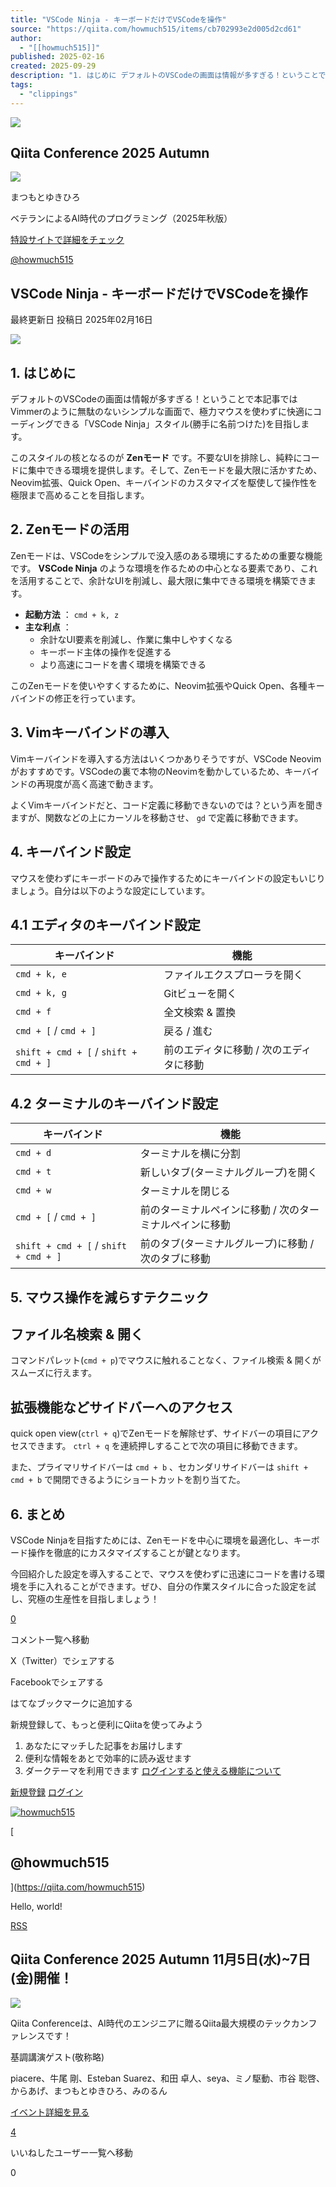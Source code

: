 ```yaml
---
title: "VSCode Ninja - キーボードだけでVSCodeを操作"
source: "https://qiita.com/howmuch515/items/cb702993e2d005d2cd61"
author:
  - "[[howmuch515]]"
published: 2025-02-16
created: 2025-09-29
description: "1. はじめに デフォルトのVSCodeの画面は情報が多すぎる！ということで本記事ではVimmerのように無駄のないシンプルな画面で、極力マウスを使わずに快適にコーディングできる「VSCode Ninja」スタイル(勝手に名前つけた)を目指します。 このスタイルの核とな..."
tags:
  - "clippings"
---
```

![](https://relay-dsp.ad-m.asia/dmp/sync/bizmatrix?pid=c3ed207b574cf11376&d=x18o8hduaj&uid=)

## Qiita Conference 2025 Autumn

![](https://cdn.qiita.com/assets/public/client-resources/image-yukihiro_matz-62ee5a1ddc705baf-62ee5a1ddc705baf.png)

まつもとゆきひろ

ベテランによるAI時代のプログラミング（2025年秋版）

[特設サイトで詳細をチェック](https://qiita.com/official-campaigns/conference/2025-autumn)

[@howmuch515](https://qiita.com/howmuch515)

## VSCode Ninja - キーボードだけでVSCodeを操作

最終更新日 投稿日 2025年02月16日

[![](https://qiita-image-store.s3.ap-northeast-1.amazonaws.com/0/57640/d99d6121-22c1-4ebe-90fb-b8b8dc2b96a5.jpeg)](https://qiita-user-contents.imgix.net/https%3A%2F%2Fqiita-image-store.s3.ap-northeast-1.amazonaws.com%2F0%2F57640%2Fd99d6121-22c1-4ebe-90fb-b8b8dc2b96a5.jpeg?ixlib=rb-4.0.0&auto=format&gif-q=60&q=75&s=60880983d930cf6dacd482938afd222c)

## 1\. はじめに

デフォルトのVSCodeの画面は情報が多すぎる！ということで本記事ではVimmerのように無駄のないシンプルな画面で、極力マウスを使わずに快適にコーディングできる「VSCode Ninja」スタイル(勝手に名前つけた)を目指します。

このスタイルの核となるのが **Zenモード** です。不要なUIを排除し、純粋にコードに集中できる環境を提供します。そして、Zenモードを最大限に活かすため、Neovim拡張、Quick Open、キーバインドのカスタマイズを駆使して操作性を極限まで高めることを目指します。

## 2\. Zenモードの活用

Zenモードは、VSCodeをシンプルで没入感のある環境にするための重要な機能です。 **VSCode Ninja** のような環境を作るための中心となる要素であり、これを活用することで、余計なUIを削減し、最大限に集中できる環境を構築できます。

- **起動方法** ： `cmd + k, z`
- **主な利点** ：
	- 余計なUI要素を削減し、作業に集中しやすくなる
	- キーボード主体の操作を促進する
	- より高速にコードを書く環境を構築できる

このZenモードを使いやすくするために、Neovim拡張やQuick Open、各種キーバインドの修正を行っています。

## 3\. Vimキーバインドの導入

Vimキーバインドを導入する方法はいくつかありそうですが、VSCode Neovimがおすすめです。VSCodeの裏で本物のNeovimを動かしているため、キーバインドの再現度が高く高速で動きます。

よくVimキーバインドだと、コード定義に移動できないのでは？という声を聞きますが、関数などの上にカーソルを移動させ、 `gd` で定義に移動できます。

## 4\. キーバインド設定

マウスを使わずにキーボードのみで操作するためにキーバインドの設定もいじりましょう。自分は以下のような設定にしています。

## 4.1 エディタのキーバインド設定

| キーバインド | 機能 |
| --- | --- |
| `cmd + k, e` | ファイルエクスプローラを開く |
| `cmd + k, g` | Gitビューを開く |
| `cmd + f` | 全文検索 & 置換 |
| `cmd + [` / `cmd + ]` | 戻る / 進む |
| `shift + cmd + [` / `shift + cmd + ]` | 前のエディタに移動 / 次のエディタに移動 |

## 4.2 ターミナルのキーバインド設定

| キーバインド | 機能 |
| --- | --- |
| `cmd + d` | ターミナルを横に分割 |
| `cmd + t` | 新しいタブ(ターミナルグループ)を開く |
| `cmd + w` | ターミナルを閉じる |
| `cmd + [` / `cmd + ]` | 前のターミナルペインに移動 / 次のターミナルペインに移動 |
| `shift + cmd + [` / `shift + cmd + ]` | 前のタブ(ターミナルグループ)に移動 / 次のタブに移動 |

## 5\. マウス操作を減らすテクニック

## ファイル名検索 & 開く

コマンドパレット(`cmd + p`)でマウスに触れることなく、ファイル検索 & 開くがスムーズに行えます。

## 拡張機能などサイドバーへのアクセス

quick open view(`ctrl + q`)でZenモードを解除せず、サイドバーの項目にアクセスできます。 `ctrl + q` を連続押しすることで次の項目に移動できます。

また、プライマリサイドバーは `cmd + b` 、セカンダリサイドバーは `shift + cmd + b` で開閉できるようにショートカットを割り当てた。

## 6\. まとめ

VSCode Ninjaを目指すためには、Zenモードを中心に環境を最適化し、キーボード操作を徹底的にカスタマイズすることが鍵となります。

今回紹介した設定を導入することで、マウスを使わずに迅速にコードを書ける環境を手に入れることができます。ぜひ、自分の作業スタイルに合った設定を試し、究極の生産性を目指しましょう！

[0](https://qiita.com/howmuch515/items/#comments)

コメント一覧へ移動

X（Twitter）でシェアする

Facebookでシェアする

はてなブックマークに追加する

新規登録して、もっと便利にQiitaを使ってみよう

1. あなたにマッチした記事をお届けします
2. 便利な情報をあとで効率的に読み返せます
3. ダークテーマを利用できます
[ログインすると使える機能について](https://help.qiita.com/ja/articles/qiita-login-user)

[新規登録](https://qiita.com/signup?callback_action=login_or_signup&redirect_to=%2Fhowmuch515%2Fitems%2Fcb702993e2d005d2cd61&realm=qiita) [ログイン](https://qiita.com/login?callback_action=login_or_signup&redirect_to=%2Fhowmuch515%2Fitems%2Fcb702993e2d005d2cd61&realm=qiita)

[![howmuch515](https://qiita-user-profile-images.imgix.net/https%3A%2F%2Fqiita-image-store.s3.ap-northeast-1.amazonaws.com%2F0%2F57640%2Fprofile-images%2F1729963781?ixlib=rb-4.0.0&auto=compress%2Cformat&lossless=0&w=128&s=362c05980638dd44e1a7e7d129e9bcad)](https://qiita.com/howmuch515)

[

## @howmuch515

](https://qiita.com/howmuch515)

Hello, world!

[RSS](https://qiita.com/howmuch515/feed)

## Qiita Conference 2025 Autumn 11月5日(水)~7日(金)開催！

![](https://cdn.qiita.com/assets/public/official_campaigns/qiita_conference_2025_autumn/image-conference_2025_autumn_ogp-7cf3021de31b9ab76a7b3bbaf2909bb5.png)

Qiita Conferenceは、AI時代のエンジニアに贈るQiita最大規模のテックカンファレンスです！

基調講演ゲスト(敬称略)

piacere、牛尾 剛、Esteban Suarez、和田 卓人、seya、ミノ駆動、市谷 聡啓、からあげ、まつもとゆきひろ、みのるん

[イベント詳細を見る](https://qiita.com/official-campaigns/conference/2025-autumn)

[4](https://qiita.com/howmuch515/items/cb702993e2d005d2cd61/likers)

いいねしたユーザー一覧へ移動

0